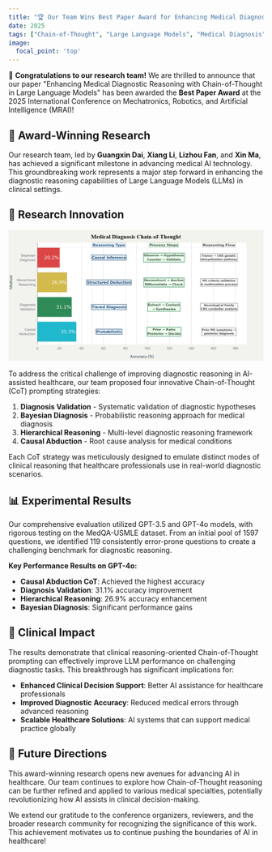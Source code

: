 ```yaml
---
title: "🏆 Our Team Wins Best Paper Award for Enhancing Medical Diagnostic Reasoning with Chain-of-Thought in Large Language Models"
date: 2025
tags: ["Chain-of-Thought", "Large Language Models", "Medical Diagnosis", "Clinical Reasoning", "GPT-4", "MedQA", "Diagnostic Accuracy", "AI Healthcare"]
image:
  focal_point: 'top'
---
```


🎉 **Congratulations to our research team!** We are thrilled to announce that our paper "Enhancing Medical Diagnostic Reasoning with Chain-of-Thought in Large Language Models" has been awarded the **Best Paper Award** at the 2025 International Conference on Mechatronics, Robotics, and Artificial Intelligence (MRAI)!

<!--more-->

## 🌟 Award-Winning Research

Our research team, led by **Guangxin Dai**, **Xiang Li**, **Lizhou Fan**, and **Xin Ma**, has achieved a significant milestone in advancing medical AI technology. This groundbreaking work represents a major step forward in enhancing the diagnostic reasoning capabilities of Large Language Models (LLMs) in clinical settings.

## 🔬 Research Innovation

![Chain-of-Thought Workflow](2025sdu-workflow.png)

To address the critical challenge of improving diagnostic reasoning in AI-assisted healthcare, our team proposed four innovative Chain-of-Thought (CoT) prompting strategies:

1. **Diagnosis Validation** - Systematic validation of diagnostic hypotheses
2. **Bayesian Diagnosis** - Probabilistic reasoning approach for medical diagnosis
3. **Hierarchical Reasoning** - Multi-level diagnostic reasoning framework
4. **Causal Abduction** - Root cause analysis for medical conditions

Each CoT strategy was meticulously designed to emulate distinct modes of clinical reasoning that healthcare professionals use in real-world diagnostic scenarios.

## 📊 Experimental Results

Our comprehensive evaluation utilized GPT-3.5 and GPT-4o models, with rigorous testing on the MedQA-USMLE dataset. From an initial pool of 1597 questions, we identified 119 consistently error-prone questions to create a challenging benchmark for diagnostic reasoning.

**Key Performance Results on GPT-4o:**
- **Causal Abduction CoT**: Achieved the highest accuracy
- **Diagnosis Validation**: 31.1% accuracy improvement
- **Hierarchical Reasoning**: 26.9% accuracy enhancement
- **Bayesian Diagnosis**: Significant performance gains

## 🎯 Clinical Impact

The results demonstrate that clinical reasoning-oriented Chain-of-Thought prompting can effectively improve LLM performance on challenging diagnostic tasks. This breakthrough has significant implications for:

- **Enhanced Clinical Decision Support**: Better AI assistance for healthcare professionals
- **Improved Diagnostic Accuracy**: Reduced medical errors through advanced reasoning
- **Scalable Healthcare Solutions**: AI systems that can support medical practice globally


## 🚀 Future Directions

This award-winning research opens new avenues for advancing AI in healthcare. Our team continues to explore how Chain-of-Thought reasoning can be further refined and applied to various medical specialties, potentially revolutionizing how AI assists in clinical decision-making.

We extend our gratitude to the conference organizers, reviewers, and the broader research community for recognizing the significance of this work. This achievement motivates us to continue pushing the boundaries of AI in healthcare!
